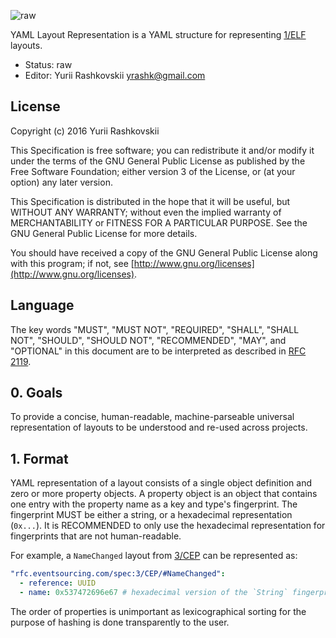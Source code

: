 ![raw](http://rfc.unprotocols.org/spec:2/COSS/raw.svg)

YAML Layout Representation is a YAML structure for representing [1/ELF](../1/README.md) layouts.

* Status: raw
* Editor: Yurii Rashkovskii <yrashk@gmail.com>

## License

Copyright (c) 2016 Yurii Rashkovskii

This Specification is free software; you can redistribute it and/or modify it under the terms of the GNU General Public License as published by the Free Software Foundation; either version 3 of the License, or (at your option) any later version.

This Specification is distributed in the hope that it will be useful, but WITHOUT ANY WARRANTY; without even the implied warranty of MERCHANTABILITY or FITNESS FOR A PARTICULAR PURPOSE. See the GNU General Public License for more details.

You should have received a copy of the GNU General Public License along with this program; if not, see [http://www.gnu.org/licenses](http://www.gnu.org/licenses).

## Language

The key words "MUST", "MUST NOT", "REQUIRED", "SHALL", "SHALL NOT", "SHOULD", "SHOULD NOT", "RECOMMENDED", "MAY", and "OPTIONAL" in this document are to be interpreted as described in [RFC 2119](http://tools.ietf.org/html/rfc2119).

## 0. Goals

To provide a concise, human-readable, machine-parseable universal representation of layouts to be understood and re-used across projects.

## 1. Format

YAML representation of a layout consists of a single object definition and zero or more property objects. A property object is an object that contains one entry with the property name as a key and type's fingerprint. The fingerprint MUST be
either a string, or a hexadecimal representation (`0x...`). It is RECOMMENDED
to only use the hexadecimal representation for fingerprints that are not human-readable.

For example, a `NameChanged` layout from [3/CEP](../3/README.md) can be represented as:

```yaml
"rfc.eventsourcing.com/spec:3/CEP/#NameChanged":
  - reference: UUID
  - name: 0x537472696e67 # hexadecimal version of the `String` fingerprint
```

The order of properties is unimportant as lexicographical sorting for the purpose of hashing is done transparently to the user.
